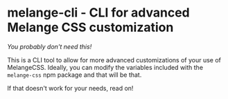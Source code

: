 # melange-cli - CLI for advanced Melange CSS customization

*You probably don't need this!*

This is a CLI tool to allow for more advanced customizations of your use of MelangeCSS.  Ideally, you can modify the
variables included with the `melange-css` npm package and that will be that.

If that doesn't work for your needs, read on!


